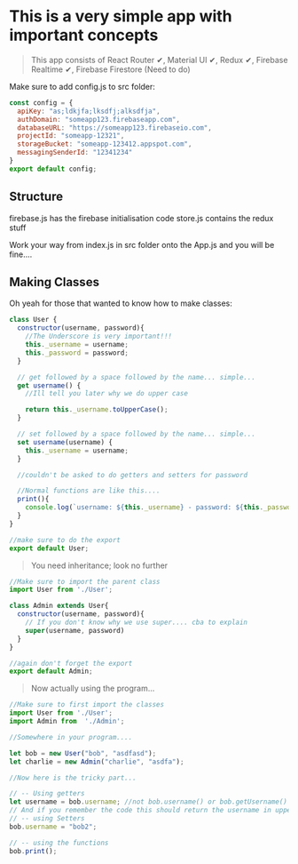 # This is a very simple app with important concepts

> This app consists of React Router ✔, Material UI ✔, Redux ✔, Firebase Realtime ✔, Firebase Firestore (Need to do) 

Make sure to add config.js to src folder:
```javascript
const config = {
  apiKey: "as;ldkjfa;lksdfj;alksdfja",
  authDomain: "someapp123.firebaseapp.com",
  databaseURL: "https://someapp123.firebaseio.com",
  projectId: "someapp-12321",
  storageBucket: "someapp-123412.appspot.com",
  messagingSenderId: "12341234"
}
export default config;
```
## Structure

firebase.js has the firebase initialisation code
store.js contains the redux stuff

Work your way from index.js in src folder onto the App.js and you will be fine....

## Making Classes
Oh yeah for those that wanted to know how to make classes:

```javascript
class User {
  constructor(username, password){
    //The Underscore is very important!!!
    this._username = username;
    this._password = password;
  }

  // get followed by a space followed by the name... simple...
  get username() {
    //Ill tell you later why we do upper case

    return this._username.toUpperCase();
  }

  // set followed by a space followed by the name... simple...
  set username(username) {
    this._username = username;
  }

  //couldn't be asked to do getters and setters for password

  //Normal functions are like this....
  print(){
    console.log(`username: ${this._username} - password: ${this._password}`)
  }
}

//make sure to do the export
export default User;
```
> You need inheritance; look no further

```javascript
//Make sure to import the parent class
import User from './User';

class Admin extends User{
  constructor(username, password){
    // If you don't know why we use super.... cba to explain
    super(username, password)
  }
}

//again don't forget the export
export default Admin;
```
> Now actually using the program...

```javascript
//Make sure to first import the classes
import User from './User';
import Admin from  './Admin';

//Somewhere in your program....

let bob = new User("bob", "asdfasd");
let charlie = new Admin("charlie", "asdfa");

//Now here is the tricky part...

// -- Using getters
let username = bob.username; //not bob.username() or bob.getUsername()
// And if you remember the code this should return the username in uppercase
// -- using Setters
bob.username = "bob2";

// -- using the functions
bob.print();

```


